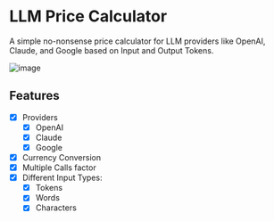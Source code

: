 # LLM Price Calculator

A simple no-nonsense price calculator for LLM providers like OpenAI, Claude, and Google based on Input and Output Tokens.

![image](https://github.com/user-attachments/assets/a6e4f7be-7382-4d8a-af25-4280210747e9)


## Features

- [x] Providers
  - [x] OpenAI
  - [x] Claude
  - [x] Google
- [x] Currency Conversion
- [x] Multiple Calls factor
- [x] Different Input Types:
  - [x] Tokens
  - [x] Words
  - [X] Characters
